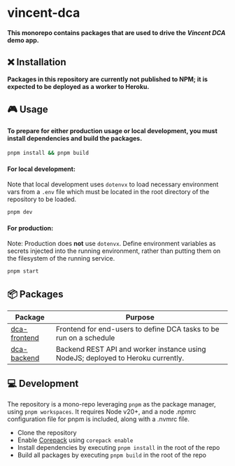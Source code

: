 # vincent-dca

#### This monorepo contains packages that are used to drive the _Vincent DCA_ demo app.

## ❌ Installation

**Packages in this repository are currently not published to NPM; it is expected to be deployed as a
worker to Heroku.**

## 🎮 Usage

#### To prepare for either production usage or local development, you must install dependencies and build the packages.

```zsh
pnpm install && pnpm build
```

#### For local development:

Note that local development uses `dotenvx` to load necessary environment vars from a `.env` file
which must be located
in the root directory of the repository to be loaded.

```zsh
pnpm dev
```

#### For production:

Note: Production does **not** use `dotenvx`. Define environment variables as secrets injected into
the running environment, rather than putting them on the filesystem of the running service.

```zsh
pnpm start
```

## 📦 Packages

| Package                                         | Purpose                                                                          |
|-------------------------------------------------|----------------------------------------------------------------------------------|
| [dca-frontend](packages/dca-frontend/README.md) | Frontend for end-users to define DCA tasks to be run on a schedule               |
| [dca-backend](packages/dca-backend/README.md)   | Backend REST API and worker instance using NodeJS; deployed to Heroku currently. |

## 💻 Development

The repository is a mono-repo leveraging `pnpm` as the package manager, using `pnpm workspaces`. It
requires Node v20+,
and a node .npmrc configuration file for pnpm is included, along with a .nvmrc file.

- Clone the repository
- Enable [Corepack](https://github.com/nodejs/corepack) using `corepack enable`
- Install dependencies by executing `pnpm install` in the root of the repo
- Build all packages by executing `pnpm build` in the root of the repo
